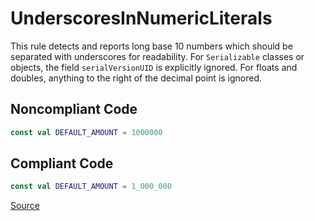 # UnderscoresInNumericLiterals

This rule detects and reports long base 10 numbers which should be separated with underscores
for readability. For `Serializable` classes or objects, the field `serialVersionUID` is
explicitly ignored. For floats and doubles, anything to the right of the decimal point is ignored.

## Noncompliant Code

```kotlin
const val DEFAULT_AMOUNT = 1000000
```
## Compliant Code

```kotlin
const val DEFAULT_AMOUNT = 1_000_000
```

[Source](https://detekt.dev/docs/rules/style#underscoresinnumericliterals)

